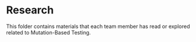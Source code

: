# Research
This folder contains materials that each team member has read or explored related to Mutation-Based Testing.
